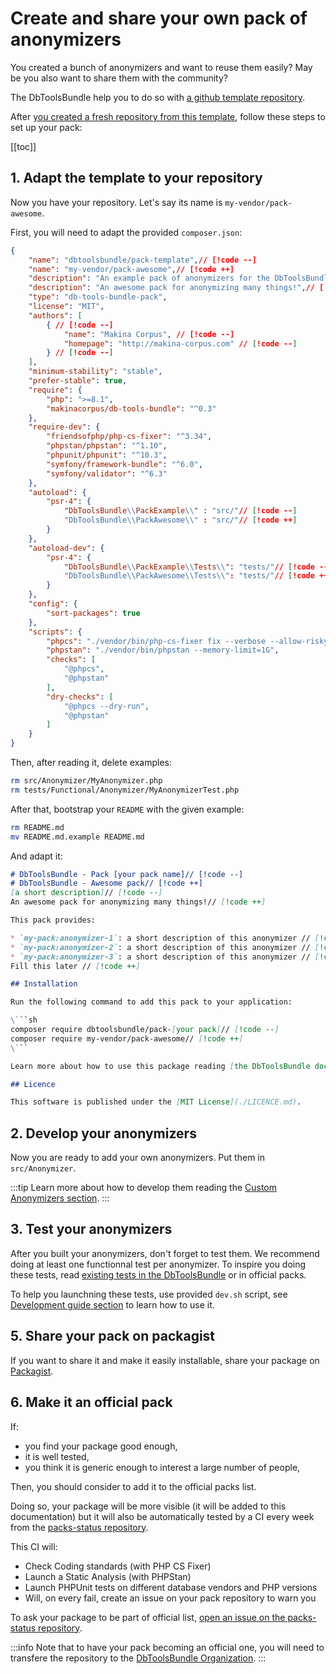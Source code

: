 # Create and share your own pack of anonymizers

You created a bunch of anonymizers and want to reuse them easily? May be you
also want to share them with the community?

The DbToolsBundle help you to do so with [a github template repository](https://github.com/DbToolsBundle/pack-template).

After [you created a fresh repository from this template](https://github.com/new?template_name=pack-template&template_owner=DbToolsBundle),
follow these steps to set up your pack:

[[toc]]

## 1. Adapt the template to your repository

Now you have your repository. Let's say its name is `my-vendor/pack-awesome`.

First, you will need to adapt the provided `composer.json`:

```json
{
    "name": "dbtoolsbundle/pack-template",// [!code --]
    "name": "my-vendor/pack-awesome",// [!code ++]
    "description": "An example pack of anonymizers for the DbToolsBundle",// [!code --]
    "description": "An awesome pack for anonymizing many things!",// [!code ++]
    "type": "db-tools-bundle-pack",
    "license": "MIT",
    "authors": [
        { // [!code --]
            "name": "Makina Corpus", // [!code --]
            "homepage": "http://makina-corpus.com" // [!code --]
        } // [!code --]
    ],
    "minimum-stability": "stable",
    "prefer-stable": true,
    "require": {
        "php": ">=8.1",
        "makinacorpus/db-tools-bundle": "^0.3"
    },
    "require-dev": {
        "friendsofphp/php-cs-fixer": "^3.34",
        "phpstan/phpstan": "^1.10",
        "phpunit/phpunit": "^10.3",
        "symfony/framework-bundle": "^6.0",
        "symfony/validator": "^6.3"
    },
    "autoload": {
        "psr-4": {
            "DbToolsBundle\\PackExample\\" : "src/"// [!code --]
            "DbToolsBundle\\PackAwesome\\" : "src/"// [!code ++]
        }
    },
    "autoload-dev": {
        "psr-4": {
            "DbToolsBundle\\PackExample\\Tests\\": "tests/"// [!code --]
            "DbToolsBundle\\PackAwesome\\Tests\\": "tests/"// [!code ++]
        }
    },
    "config": {
        "sort-packages": true
    },
    "scripts": {
        "phpcs": "./vendor/bin/php-cs-fixer fix --verbose --allow-risky=yes",
        "phpstan": "./vendor/bin/phpstan --memory-limit=1G",
        "checks": [
            "@phpcs",
            "@phpstan"
        ],
        "dry-checks": [
            "@phpcs --dry-run",
            "@phpstan"
        ]
    }
}
```

Then, after reading it, delete examples:

```sh
rm src/Anonymizer/MyAnonymizer.php
rm tests/Functional/Anonymizer/MyAnonymizerTest.php
```

After that, bootstrap your `README` with the given example:

```sh
rm README.md
mv README.md.example README.md
```

And adapt it:

```md
# DbToolsBundle - Pack [your pack name]// [!code --]
# DbToolsBundle - Awesome pack// [!code ++]
[a short description]// [!code --]
An awesome pack for anonymizing many things!// [!code ++]

This pack provides:

* `my-pack:anonymizer-1`: a short description of this anonymizer // [!code --]
* `my-pack:anonymizer-2`: a short description of this anonymizer // [!code --]
* `my-pack:anonymizer-3`: a short description of this anonymizer // [!code --]
Fill this later // [!code ++]

## Installation

Run the following command to add this pack to your application:

\```sh
composer require dbtoolsbundle/pack-[your pack]// [!code --]
composer require my-vendor/pack-awesome// [!code ++]
\```

Learn more about how to use this package reading [the DbToolsBundle documentation](https://dbtoolsbundle.readthedocs.io/) on Read the Docs.

## Licence

This software is published under the [MIT License](./LICENCE.md).

```

## 2. Develop your anonymizers

Now you are ready to add your own anonymizers. Put them in `src/Anonymizer`.

:::tip
Learn more about how to develop them reading the [Custom Anonymizers section](../anonymization/custom-anonymizers).
:::

## 3. Test your anonymizers

After you built your anonymizers, don't forget to test them. We recommend doing at least one functionnal test per anonymizer.
To inspire you doing these tests, read [existing tests in the DbToolsBundle](https://github.com/makinacorpus/DbToolsBundle/tree/main/tests/Functional/Anonymizer/Core)
or in official packs.

To help you launchning these tests, use provided `dev.sh` script, see [Development guide section](./guide) to learn how to use it.


## 5. Share your pack on packagist

If you want to share it and make it easily installable, share your package on [Packagist](https://packagist.org/).

## 6. Make it an official pack

If:

* you find your package good enough,
* it is well tested,
* you think it is generic enough to interest a large number of people,

Then, you should consider to add it to the official packs list.

Doing so, your package will be more visible (it will be added to this documentation) but it will also be automatically tested
by a CI every week from the [packs-status repository](https://github.com/DbToolsBundle/packs-status).

This CI will:

* Check Coding standards (with PHP CS Fixer)
* Launch a Static Analysis (with PHPStan)
* Launch PHPUnit tests on different database vendors and PHP versions
* Will, on every fail, create an issue on your pack repository to warn you

To ask your package to be part of official list, [open an issue on the packs-status repository](https://github.com/DbToolsBundle/packs-status/issues).

:::info
Note that to have your pack becoming an official one, you will need to transfere the repository to the [DbToolsBundle Organization](https://github.com/DbToolsBundle).
:::
